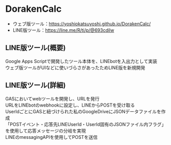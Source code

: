 # DorakenCalc
* ウェブ版ツール：https://yoshiokatsuyoshi.github.io/DorakenCalc/
* LINE版ツール：https://line.me/R/ti/p/@693cdilw


## LINE版ツール(概要)
Google Apps Scriptで開発したツール本体を、LINEbotを入出力として実装  
ウェブ版ツールがUIなどに使いづらさがあったためLINE版を新規開発


## LINE版ツール(詳細)
GASにおいてwebツールを開発し、URLを発行  
URLをLINEbotのwebhookに設定し、LINEからPOSTを受け取る  
UserIdごとにGASと紐づけられた私のGoogleDriveにJSONデータファイルを作成  
「POSTイベント・応答先LINEUserId・UserId固有のJSONファイル内フラグ」を使用して応答メッセージの分岐を実現  
LINEのmessagingAPIを使用してPOSTを送信
